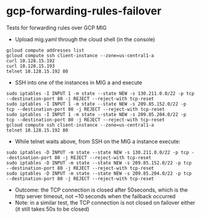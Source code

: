 # gcp-forwarding-rules-failover
Tests for forwarding rules over GCP MIG

- Upload mig.yaml through the cloud shell (in the console)
```gcloud deployment-manager deployments create mig-deployment --config mig.yaml
gcloud compute addresses list
gcloud compute ssh client-instance --zone=us-central1-a
curl 10.128.15.192 
curl 10.128.15.193 
telnet 10.128.15.192 80
```
- SSH into one of the instances in MIG a and execute
```sudo iptables -I INPUT 1 -m state --state NEW -s 35.191.0.0/16 -p tcp --destination-port 80 -j REJECT --reject-with tcp-reset
sudo iptables -I INPUT 1 -m state --state NEW -s 130.211.0.0/22 -p tcp --destination-port 80 -j REJECT --reject-with tcp-reset
sudo iptables -I INPUT 1 -m state --state NEW -s 209.85.152.0/22 -p tcp --destination-port 80 -j REJECT --reject-with tcp-reset
sudo iptables -I INPUT 1 -m state --state NEW -s 209.85.204.0/22 -p tcp --destination-port 80 -j REJECT --reject-with tcp-reset
gcloud compute ssh client-instance --zone=us-central1-a
telnet 10.128.15.192 80
```
- While telnet waits above, from SSH on the MIG a instance execute:
```sudo iptables -D INPUT -m state --state NEW -s 35.191.0.0/16 -p tcp --destination-port 80 -j REJECT --reject-with tcp-reset
sudo iptables -D INPUT -m state --state NEW -s 130.211.0.0/22 -p tcp --destination-port 80 -j REJECT --reject-with tcp-reset
sudo iptables -D INPUT -m state --state NEW -s 209.85.152.0/22 -p tcp --destination-port 80 -j REJECT --reject-with tcp-reset
sudo iptables -D INPUT -m state --state NEW -s 209.85.204.0/22 -p tcp --destination-port 80 -j REJECT --reject-with tcp-reset
```
- Outcome: the TCP connection is closed after 50seconds, which is the http server timeout, not ~10 seconds when the failback occurred
- Note: in a similar test, the TCP connection is not closed on failover either (it still takes 50s to be closed)